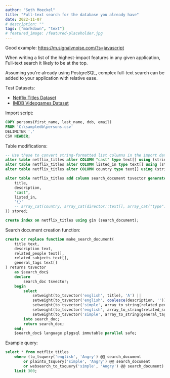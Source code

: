 ```yaml
---
author: "Seth Moeckel"
title: "Full-text search for the database you already have"
date: 2022-11-07
# description: ""
tags: ["markdown", "text"]
# featured_image: /featured-placeholder.jpg
---
```


Good example: https://m.signalvnoise.com/?s=javascript

When writing a list of the highest-impact features in any given application, Full-text search it likely to be at the top.

Assuming you're already using PostgreSQL, complex full-text search can be added to your application with relative ease. 

Test Datasets:
* [Netflix Titles Dataset](https://github.com/cosmotek/postgres_search_demo/blob/1063bf4f9f10a04a6e1988b1ff5f4c04c432618b/netflix_titles.csv)
* [IMDB Videogames Dataset](https://github.com/cosmotek/postgres_search_demo/blob/1063bf4f9f10a04a6e1988b1ff5f4c04c432618b/imdb-videogames.csv)

Import script:
```sql
COPY persons(first_name, last_name, dob, email)
FROM 'C:\sampledb\persons.csv'
DELIMITER ','
CSV HEADER;
```

Table modifications:
```sql
-- Use these to convert string-formatted list columns in the import data to postgres arrays
alter table netflix_titles alter COLUMN "cast" type text[] using (string_to_array("cast", ','));
alter table netflix_titles alter COLUMN listed_in type text[] using (string_to_array(listed_in, ','));
alter table netflix_titles alter COLUMN country type text[] using (string_to_array(country, ','));
```

```sql
alter table netflix_titles add column search_document tsvector generated always as (make_search_document(
	title,
	description,
	"cast",
	listed_in,
	'{}'
	-- array_cat(country, array_cat(director::text[], array_cat("type"::text[], array_cat((release_year::text)::text[], rating::text[]))))
)) stored;

create index on netflix_titles using gin (search_document);
```

Search document creation function:
```sql
create or replace function make_search_document(
	title text,
	description text,
	related_people text[],
	related_subjects text[],
	general_tags text[]
) returns tsvector
	as $search_doc$
	declare
		search_doc tsvector;
	begin
		select
			setweight(to_tsvector('english', title), 'A') ||
			setweight(to_tsvector('english', coalesce(description, '')), 'D') ||
			setweight(to_tsvector('simple', array_to_string(related_people, ' ')), 'B') ||
			setweight(to_tsvector('english', array_to_string(related_subjects, ' ')), 'C') ||
			setweight(to_tsvector('simple', array_to_string(general_tags, ' ')), 'D')
		into search_doc;
		return search_doc;
	end;
	$search_doc$ language plpgsql immutable parallel safe;
```

Example query:
```sql
select * from netflix_titles
	where (to_tsquery('english', 'Angry') @@ search_document 
		or plainto_tsquery('simple', 'Angry') @@ search_document 
		or websearch_to_tsquery('simple', 'Angry') @@ search_document) 
	limit 300;
```